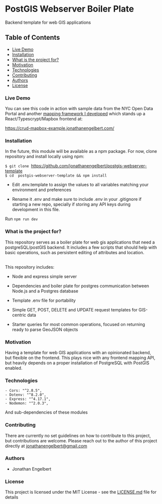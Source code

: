# PostGIS Webserver Boiler Plate

Backend template for web GIS applications

## Table of Contents

* [Live Demo](#live-demo)
* [Installation](#installation)
* [What is the project for?](#what-is-the-project-for)
* [Motivation](#motivation)
* [Technologies](#technologies)
* [Contributing](#contributing)
* [Authors](#authors)
* [License](#license)

### Live Demo

You can see this code in action with sample data from the NYC Open Data Portal and another [mapping framework I developed](https://github.com/jonathanengelbert/mapping-app-prototype) which stands up a React/Typescrypt/Mapbox frontend at:

https://crud-mapbox-example.jonathanengelbert.com/

### Installation

In the future, this module will be available as a npm package.
For now, clone repository and install locally using npm:

`$ git clone `https://github.com/jonathanengelbert/postgis-webserver-template
<br>
`$ cd  postgis-webserver-template && npm install`
<br>

- Edit .env.template to assign the values to all variables matching your
  environment and preferences

- Rename it .env and make sure to include .env in your .gitignore if starting a new repo,
specially if storing any API keys during development in this file.

Run `npm run dev`

### What is the project for?

This repository serves as a boiler plate for web gis applications that need a
postgreSQL/postGIS backend. It includes a few scripts that should help with
basic operations, such as persistent editing of attributes and location.

<br>
This repository includes:

* Node and express simple server

* Dependencies and boiler plate for postgres communication between Node.js and
  a Postgres database  

* Template .env file for portability

* Simple GET, POST, DELETE and UPDATE request templates for GIS-centric data

* Starter queries for most common operations, focused on returning ready to
  parse GeoJSON objects


### Motivation

Having a template for web GIS applications with an opinionated backend, but
flexible on the frontend. This plays nice with any frontend mapping API, but
heavily depends on a proper installation of PostgreSQL with PostGIS enabled.

### Technologies 

    - Cors: "^2.8.5",
    - Dotenv: "^8.2.0",
    - Express: "^4.17.1",
    - Nodemon: "^2.0.3",

And sub-dependencies of these modules

### Contributing

There are currently no set guidelines on how to contribute to this project, but contributions are welcome.
Please reach out to the author of this project directly at <jonathanengelbert@gmail.com>

### Authors

* Jonathan Engelbert

### License

This project is licensed under the MIT License - see the [LICENSE.md](LICENSE.md) file for details


